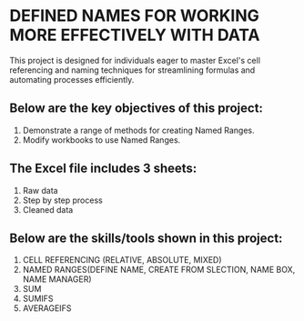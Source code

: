# DEFINED NAMES FOR WORKING MORE EFFECTIVELY WITH DATA
This project is designed for individuals eager to master Excel's cell referencing and naming techniques
for streamlining formulas and automating processes efficiently.

## Below are the key objectives of this project:
1. Demonstrate a range of methods for creating Named Ranges.
2. Modify workbooks to use Named Ranges.

## The Excel file includes 3 sheets:
1. Raw data
2. Step by step process
3. Cleaned data

## Below are the skills/tools shown in this project:
1. CELL REFERENCING (RELATIVE, ABSOLUTE, MIXED)
2. NAMED RANGES(DEFINE NAME, CREATE FROM SLECTION, NAME BOX, NAME MANAGER)
3. SUM
4. SUMIFS
5. AVERAGEIFS
